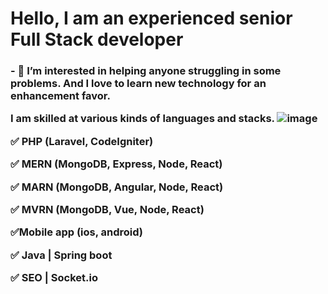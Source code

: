 <h1>Hello, I am an experienced senior Full Stack developer</h1>


<h3>- 👀 I’m interested in helping anyone struggling in some problems. And I love to learn new technology for an enhancement favor.

I am skilled at various kinds of languages and stacks.
![image](https://user-images.githubusercontent.com/132387468/235830749-9f3bf5c7-4754-4191-b98d-8abd6cff2739.png)
<p>&#9989; PHP (Laravel, CodeIgniter)</p>
<p>&#9989; MERN (MongoDB, Express, Node, React)</p>
<p>&#9989; MARN (MongoDB, Angular, Node, React)</p>
<p>&#9989; MVRN (MongoDB, Vue, Node, React)</p>
<p>&#9989;Mobile app (ios, android)</p>
<p>&#9989; Java | Spring boot</p>
<p>&#9989; SEO | Socket.io</p>

</h3>
<!---
ondragon0413/ondragon0413 is a ✨ special ✨ repository because its `README.md` (this file) appears on your GitHub profile.
You can click the Preview link to take a look at your changes.
--->
